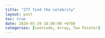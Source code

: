 ```yaml
---
title: "277 find the celebrity"
layout: post
toc: true
date: 2020-05-29 18:00:00 +0700
categories: [Leetcode, Array, Two Pointer]
---
```


